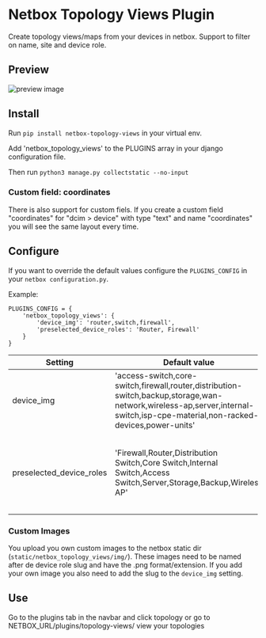 # Netbox Topology Views Plugin

Create topology views/maps from your devices in netbox.
Support to filter on name, site and device role.

## Preview

![preview image](doc/img/preview.png?raw=true "preview")

## Install

Run `pip install netbox-topology-views` in your virtual env.

Add 'netbox_topology_views' to the PLUGINS array in your django configuration file.  

Then run `python3 manage.py collectstatic --no-input`

### Custom field: coordinates

There is also support for custom fiels.
If you create a custom field "coordinates" for "dcim > device" with type "text" and name "coordinates" you will see the same layout every time.

## Configure

If you want to override the default values configure the `PLUGINS_CONFIG` in your `netbox configuration.py`.

Example:
```
PLUGINS_CONFIG = {
    'netbox_topology_views': {
        'device_img': 'router,switch,firewall',
        'preselected_device_roles': 'Router, Firewall'
    }
}
```

| Setting        | Default value           | Description  |
| ------------- |-------------| -----|
| device_img      | 'access-switch,core-switch,firewall,router,distribution-switch,backup,storage,wan-network,wireless-ap,server,internal-switch,isp-cpe-material,non-racked-devices,power-units' | The slug of the device roles that you have a image for. |
| preselected_device_roles      | 'Firewall,Router,Distribution Switch,Core Switch,Internal Switch,Access Switch,Server,Storage,Backup,Wireless AP' | The full name of the device roles you want to pre select in the global view. |

### Custom Images

You upload you own custom images to the netbox static dir (`static/netbox_topology_views/img/`).
These images need to be named after de device role slug and have the .png format/extension.
If you add your own image you also need to add the slug to the `device_img` setting.

## Use

Go to the plugins tab in the navbar and click topology or go to NETBOX_URL/plugins/topology-views/ view your topologies
